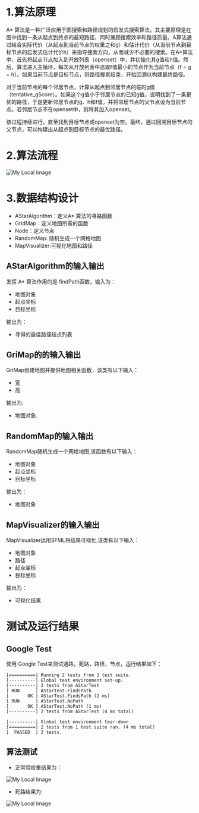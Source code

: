 # 1.算法原理
A* 算法是一种广泛应用于图搜索和路径规划的启发式搜索算法。其主要原理是在图中找到一条从起点到终点的最短路径，同时兼顾搜索效率和路径质量。A算法通过结合实际代价（从起点到当前节点的权重之和g）和估计代价（从当前节点到目标节点的启发式估计代价h）来指导搜索方向，从而减少不必要的搜索。在A*算法中，首先将起点节点加入到开放列表（openset）中，并初始化其g值和h值。然后，算法进入主循环，每次从开放列表中选取f值最小的节点作为当前节点（f = g + h）。如果当前节点是目标节点，则路径搜索结束，开始回溯以构建最终路径。   

对于当前节点的每个邻居节点，计算从起点到邻居节点的临时g值（tentative_gScore）。如果这个g值小于邻居节点的已知g值，说明找到了一条更优的路径，于是更新邻居节点的g、h和f值，并将邻居节点的父节点设为当前节点。若邻居节点不在openset中，则将其加入openset。

该过程持续进行，直至找到目标节点或openset为空。最终，通过回溯目标节点的父节点，可以构建出从起点到目标节点的最优路径。

# 2.算法流程
![My Local Image](./resources/AStar算法流程图.png)

# 3.数据结构设计
- AStarAlgorithm：定义A* 算法的寻路函数
- GridMap：定义地图所需的函数
- Node：定义节点
- RandomMap: 随机生成一个网格地图
- MapVisualizer:可视化地图和路径
## AStarAlgorithm的输入输出

发挥 A* 算法作用的是 findPath函数，输入为：

- 地图对象
- 起点坐标
- 目标坐标

输出为：

- 寻得的最佳路径结点列表

## GriMap的的输入输出

GriMap创建地图并提供地图相关函数，该类有以下输入：

- 宽 
- 高

输出为:

- 地图对象.

## RandomMap的输入输出

RandomMap随机生成一个网格地图,该函数有以下输入：

- 地图对象
- 起点坐标
- 目标坐标

输出为：

- 地图对象

## MapVisualizer的输入输出

MapVisualizer运用SFML将结果可视化,该类有以下输入：

- 地图对象
- 路径
- 起点坐标
- 目标坐标

输出为：

- 可视化结果

# 测试及运行结果

## Google Test
使用 Google Test来测试通路，死路，路径，节点，运行结果如下：
```
[==========] Running 2 tests from 1 test suite.
[----------] Global test environment set-up.
[----------] 2 tests from AStarTest
[ RUN      ] AStarTest.FindsPath
[       OK ] AStarTest.FindsPath (2 ms)
[ RUN      ] AStarTest.NoPath
[       OK ] AStarTest.NoPath (1 ms)
[----------] 2 tests from AStarTest (4 ms total)

[----------] Global test environment tear-down
[==========] 2 tests from 1 test suite ran. (4 ms total)
[  PASSED  ] 2 tests.
```
## 算法测试

- 正常带权重结果为：

![My Local Image](./resources/normalend.png)

- 死路结果为:

![My Local Image](./resources/deadend.png)
